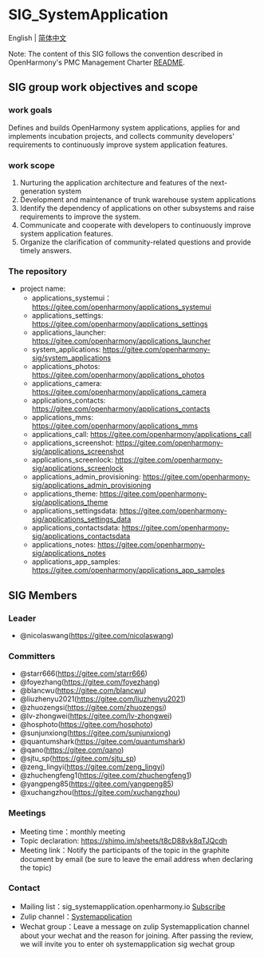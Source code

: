 # SIG_SystemApplication
English | [简体中文](./sig_systemapplications_cn.md)

Note: The content of this SIG follows the convention described in OpenHarmony's PMC Management Charter [README](/zh/pmc.md).

## SIG group work objectives and scope

### work goals
Defines and builds OpenHarmony system applications, applies for and implements incubation projects, and collects community developers' requirements to continuously improve system application features.

### work scope
1. Nurturing the application architecture and features of the next-generation system
2. Development and maintenance of trunk warehouse system applications
3. Identify the dependency of applications on other subsystems and raise requirements to improve the system.
4. Communicate and cooperate with developers to continuously improve system application features.
5. Organize the clarification of community-related questions and provide timely answers.

### The repository 
- project name:
  - applications_systemui：https://gitee.com/openharmony/applications_systemui
  - applications_settings: https://gitee.com/openharmony/applications_settings
  - applications_launcher: https://gitee.com/openharmony/applications_launcher
  - system_applications: https://gitee.com/openharmony-sig/system_applications
  - applications_photos: https://gitee.com/openharmony/applications_photos
  - applications_camera: https://gitee.com/openharmony/applications_camera
  - applications_contacts: https://gitee.com/openharmony/applications_contacts
  - applications_mms: https://gitee.com/openharmony/applications_mms
  - applications_call: https://gitee.com/openharmony/applications_call
  - applications_screenshot: https://gitee.com/openharmony-sig/applications_screenshot
  - applications_screenlock: https://gitee.com/openharmony-sig/applications_screenlock
  - applications_admin_provisioning: https://gitee.com/openharmony-sig/applications_admin_provisioning
  - applications_theme: https://gitee.com/openharmony-sig/applications_theme
  - applications_settingsdata: https://gitee.com/openharmony-sig/applications_settings_data
  - applications_contactsdata: https://gitee.com/openharmony-sig/applications_contactsdata
  - applications_notes: https://gitee.com/openharmony-sig/applications_notes
  - applications_app_samples: https://gitee.com/openharmony/applications_app_samples

## SIG Members

### Leader
- @nicolaswang(https://gitee.com/nicolaswang)

### Committers
- @starr666(https://gitee.com/starr666)
- @foyezhang(https://gitee.com/foyezhang)
- @blancwu(https://gitee.com/blancwu)
- @liuzhenyu2021(https://gitee.com/liuzhenyu2021)
- @zhuozengsi(https://gitee.com/zhuozengsi)
- @lv-zhongwei(https://gitee.com/lv-zhongwei)
- @hosphoto(https://gitee.com/hosphoto)
- @sunjunxiong(https://gitee.com/sunjunxiong)
- @quantumshark(https://gitee.com/quantumshark)
- @qano(https://gitee.com/qano)
- @sjtu_sp(https://gitee.com/sjtu_sp)
- @zeng_lingyi(https://gitee.com/zeng_lingyi)
- @zhuchengfeng1(https://gitee.com/zhuchengfeng1)
- @yangpeng85(https://gitee.com/yangpeng85)
- @xuchangzhou(https://gitee.com/xuchangzhou)

 ### Meetings
- Meeting time：monthly meeting
- Topic declaration: https://shimo.im/sheets/t8cD88vk8qTJQcdh
- Meeting link：Notify the participants of the topic in the graphite document by email (be sure to leave the email address when declaring the topic)

### Contact
- Mailing list：sig_systemapplication.openharmony.io [Subscribe](https://lists.openatom.io/postorius/lists/sig_systemapplication.openharmony.io/)
- Zulip channel：[Systemapplication](https://zulip.openharmony.cn/#narrow/stream/1-general/topic/Systemapplication)
- Wechat group：Leave a message on zulip Systemapplication channel about your wechat and the reason for joining. After passing the review, we will invite you to enter oh systemapplication sig wechat group
